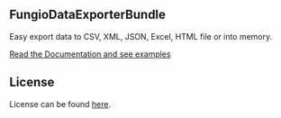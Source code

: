 FungioDataExporterBundle
-------------
Easy export data to CSV, XML, JSON, Excel, HTML file or into memory.

[Read the Documentation and see examples](https://github.com/fungio/FungioDataExporterBundle/blob/master/Resources/doc/index.md)

License
-------
License can be found [here](https://github.com/fungio/FungioDataExporterBundle/blob/master/Resources/meta/LICENSE).

